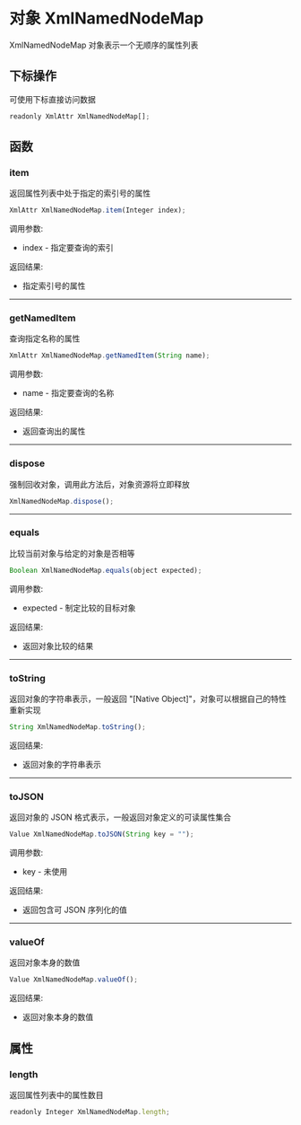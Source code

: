 # 对象 XmlNamedNodeMap
XmlNamedNodeMap 对象表示一个无顺序的属性列表

## 下标操作
        
可使用下标直接访问数据
```JavaScript
readonly XmlAttr XmlNamedNodeMap[];
```

## 函数
        
### item
返回属性列表中处于指定的索引号的属性
```JavaScript
XmlAttr XmlNamedNodeMap.item(Integer index);
```

调用参数:
* index - 指定要查询的索引

返回结果:
* 指定索引号的属性

--------------------------
### getNamedItem
查询指定名称的属性
```JavaScript
XmlAttr XmlNamedNodeMap.getNamedItem(String name);
```

调用参数:
* name - 指定要查询的名称

返回结果:
* 返回查询出的属性

--------------------------
### dispose
强制回收对象，调用此方法后，对象资源将立即释放
```JavaScript
XmlNamedNodeMap.dispose();
```

--------------------------
### equals
比较当前对象与给定的对象是否相等
```JavaScript
Boolean XmlNamedNodeMap.equals(object expected);
```

调用参数:
* expected - 制定比较的目标对象

返回结果:
* 返回对象比较的结果

--------------------------
### toString
返回对象的字符串表示，一般返回 "[Native Object]"，对象可以根据自己的特性重新实现
```JavaScript
String XmlNamedNodeMap.toString();
```

返回结果:
* 返回对象的字符串表示

--------------------------
### toJSON
返回对象的 JSON 格式表示，一般返回对象定义的可读属性集合
```JavaScript
Value XmlNamedNodeMap.toJSON(String key = "");
```

调用参数:
* key - 未使用

返回结果:
* 返回包含可 JSON 序列化的值

--------------------------
### valueOf
返回对象本身的数值
```JavaScript
Value XmlNamedNodeMap.valueOf();
```

返回结果:
* 返回对象本身的数值

## 属性
        
### length
返回属性列表中的属性数目
```JavaScript
readonly Integer XmlNamedNodeMap.length;
```

